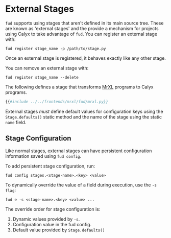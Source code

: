 # External Stages

`fud` supports using stages that aren't defined in its main source tree.
These are known as 'external stages' and the provide a mechanism
for projects using Calyx to take advantage of `fud`. You can register an
external stage with:
```
fud register stage_name -p /path/to/stage.py
```
Once an external stage is registered, it behaves exactly like any other stage.

You can remove an external stage with:
```
fud register stage_name --delete
```

The following defines a stage that transforms [MrXL][] programs to Calyx
programs.

```python
{{#include ../../frontends/mrxl/fud/mrxl.py}}
```

External stages *must* define default values for configuration keys using the
`Stage.defaults()` static method and the name of the stage using the static
`name` field.

## Stage Configuration

Like normal stages, external stages can have persistent configuration
information saved using `fud config`.

To add persistent stage configuration, run:
```
fud config stages.<stage-name>.<key> <value>
```

To dynamically override the value of a field during execution, use the `-s
flag`:

```
fud e -s <stage-name>.<key> <value> ...
```

The override order for stage configuration is:
1. Dynamic values provided by `-s`.
2. Configuration value in the fud config.
3. Default value provided by `Stage.defaults()`

[MrXL]: ../../frontends/mrxl.md
